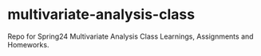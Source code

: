 # multivariate-analysis-class
Repo for Spring24 Multivariate Analysis Class Learnings, Assignments and Homeworks.
